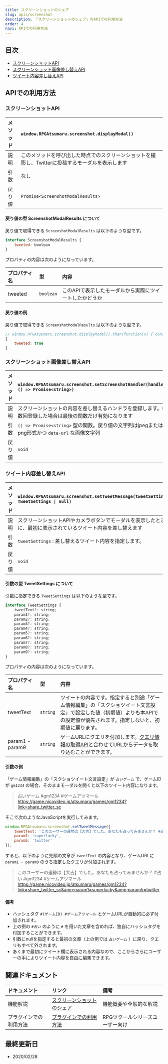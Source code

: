 ```yaml
---
title: スクリーンショットのシェア
slug: apis/screenshot
description: 「スクリーンショットのシェア」のAPIでの利用方法
order: 4
navi: APIでの利用方法
---
```

    
## 目次
 - [スクリーンショットAPI](#スクリーンショットAPI)
 - [スクリーンショット画像差し替えAPI](#スクリーンショット画像差し替えAPI)
 - [ツイート内容差し替えAPI](#ツイート内容差し替えAPI)
    
## APIでの利用方法
### スクリーンショットAPI
    
メソッド |`window.RPGAtsumaru.screenshot.displayModal()`
:---|:---
説明|このメソッドを呼び出した時点でのスクリーンショットを撮影し、Twitterに投稿するモーダルを表示します
引数|なし
戻り値|`Promise<ScreenshotModalResults>`
    
#### 戻り値の型 ScreenshotModalResults について
戻り値で取得できる `ScreenshotModalResults` は以下のような型です。
```js
interface ScreenshotModalResults {
    tweeted: boolean
}
```
    
プロパティの内容は次のようになっています。
    
プロパティ名|型|内容
:---|:---|:---
tweeted|`boolean`|このAPIで表示したモーダルから実際にツイートしたかどうか
    
#### 戻り値の例
戻り値で取得できる `ScreenshotModalResults` は以下のような型です。
```js
// window.RPGAtsumaru.screenshot.displayModal().then(function(v) { console.log(v) }) を実行
{
    tweeted: true
}
```

### スクリーンショット画像差し替えAPI	
メソッド |`window.RPGAtsumaru.screenshot.setScreenshotHandler(handler: () => Promise<string>)`	
:---|:---	
説明|スクリーンショットの内容を差し替えるハンドラを登録します。複数回登録した場合は最後の関数だけ有効になります	
引数|`() => Promise<string>` 型の関数。戻り値の文字列はjpegまたはpng形式かつ `data-url` な画像文字列	
戻り値|`void`

### ツイート内容差し替えAPI
    
メソッド |`window.RPGAtsumaru.screenshot.setTweetMessage(tweetSettings: TweetSettings \| null)`
:---|:---
説明|スクリーンショットAPIやカメラボタンでモーダルを表示したときに、最初に表示されているツイート内容を差し替えます
引数|`tweetSettings` : 差し替えるツイート内容を指定します。
戻り値|`void`
    
#### 引数の型 TweetSettings について
引数に指定できる `TweetSettings` は以下のような型です。
```js
interface TweetSettings {
    tweetText?: string;
    param1?: string;
    param2?: string;
    param3?: string;
    param4?: string;
    param5?: string;
    param6?: string;
    param7?: string;
    param8?: string;
    param9?: string;
}
```
    
プロパティの内容は次のようになっています。
    
プロパティ名|型|内容
:---|:---|:---
tweetText|`string`|ツイートの内容です。指定すると別途「ゲーム情報編集」の「スクショツイート文言設定」で設定した値（初期値）よりも本APIでの設定値が優先されます。指定しないと、初期値に戻ります。
param1 - param9|`string`|ゲームURLにクエリを付加します。[クエリ情報の取得API](/copy-query)と合わせてURLからデータを取り込むことができます。
    
#### 引数の例
「ゲーム情報編集」の「スクショツイート文言設定」が `占いゲーム` で、ゲームIDが `gm1234` の場合、そのままモーダルを開くと以下のツイート内容になります。
>占いゲーム #gm1234 #ゲームアツマール https://game.nicovideo.jp/atsumaru/games/gm1234?link=share_twitter_sc
    
そこで次のようなJavaScriptを実行してみます。
```js
window.RPGAtsumaru.screenshot.setTweetMessage({
    tweetText: 'このユーザーの運勢は【大吉】でした。あなたも占ってみませんか？ #占い',
    param1: 'superlucky',
    param5: 'twitter'
});
```
    
すると、以下のように先頭の文章が `tweetText` の内容となり、ゲームURLに `param1 - param9` のうち指定したクエリが付加されます。
>このユーザーの運勢は【大吉】でした。あなたも占ってみませんか？ #占い #gm1234 #ゲームアツマール https://game.nicovideo.jp/atsumaru/games/gm1234?link=share_twitter_sc&amp;param1=superlucky&amp;param5=twitter
    
#### 備考
 - ハッシュタグ `#(ゲームID) #ゲームアツマール` とゲームURLが自動的に必ず付加されます。
 - 上の例の `#占い` のように `#` を用いた文章を含めれば、独自にハッシュタグを付加することができます。
 - 引数にnullを指定すると最初の文章（上の例では `占いゲーム` ）に戻り、クエリもすべて外されます。
 - あくまで最初にツイート欄に表示される内容なので、ここからさらにユーザーの手によりツイート内容を自由に編集できます。
    
## 関連ドキュメント
    
ドキュメント|リンク|備考
:---|:---|:---
機能解説|[スクリーンショットのシェア](/screenshot)|機能概要や全般的な解説
プラグインでの利用方法|[プラグインでの利用方法](/plugins)|RPGツクールシリーズユーザー向け
    
## 最終更新日
 - 2020/02/28
